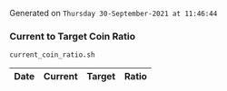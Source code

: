 Generated on `Thursday 30-September-2021 at 11:46:44`

### Current to Target Coin Ratio
`current_coin_ratio.sh`

Date|Current|Target|Ratio
---|---|---|---
